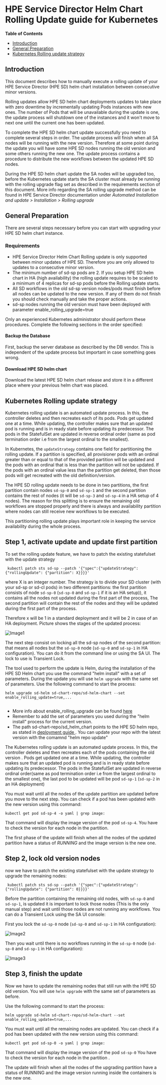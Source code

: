 # HPE Service Director Helm Chart Rolling Update guide for Kubernetes

**Table of Contents**

  - [Introduction](#introduction)
  - [General Preparation](#general-preparation)
  - [Kubernetes Rolling update strategy](#kubernetes-rolling-update-strategy)



## Introduction

This document describes how to manually execute a rolling update of your  HPE Service Director (HPE SD) helm chart installation between consecutive minor versions. 

Rolling updates allow HPE SD helm chart deployments updates to take place with zero downtime by incrementally updating Pods instances with new ones. The number of Pods that will be unavailable during the update is one, the update process will shutdown one of the instances and it won't move to next one until the current one has been updated.

To complete the HPE SD helm chart update successfully you need to complete several steps in order. The update process will finish when all SA nodes will be running with the new version. Therefore at some point during the update you will have some HPE SD nodes running the old version and some others running the new one. The update process contains a procedure to distribute the new workflows between the updated HPE SD nodes.

During the HPE SD helm chart update the SA nodes will be upgraded too, before the Kubernetes update starts the SA cluster must already be running with the rolling upgrade flag set as described in the requirements section of this document.
More info regarding the SA rolling upgrade method can be found in HPE Service Director documentation under *Automated Installation and update > Installation > Rolling upgrade* 



## General Preparation

There are several steps necessary before you can start with upgrading your HPE SD helm chart instance.

### Requirements

- HPE Service Director Helm Chart Rolling update is only supported between minor updates of HPE SD. Therefore you are only allowed to updates to a consecutive minor version.
- The minimum number of sd-sp pods are 2. If you setup HPE SD helm chart in HA (high availability) the rolling update requires to be scaled to a minimum of 4 replicas for sd-sp pods before the Rolling update starts.
- All SD workflows in the old sd-sp version nodes/pods must finish before all nodes can be updated to the new version. If any of them do not finish you should check manually and take the proper actions. 
- sd-sp nodes running the old version must have been deployed with parameter enable_rolling_upgrade=true

Only an experienced Kubernetes administrator should perform these procedures. Complete the following sections in the order specified:


#### Backup the Database

First, backup the server database as described by the DB vendor. This is independent of the  update process but important in case something goes wrong.

#### Download HPE SD helm chart

Download the latest HPE SD helm chart release and store it in a different place  where your previous helm chart was placed.

## Kubernetes Rolling update strategy

Kubernetes rolling update is an automated update process. In this, the controller deletes and then recreates each of its pods. Pods get updated one at a time. While updating, the controller makes sure that an updated pod is running and is in ready state before updating its predecessor. The pods in the StatefulSet are updated in reverse ordinal order (same as pod termination order i.e from the largest ordinal to the smallest).

In Kubernetes, the `updateStrategy` contains one field for partitioning the rolling update. If a partition is specified, all provisioner pods with an ordinal greater than or equal to that of the provided partition will be updated and the pods with an ordinal that is less than the partition will not be updated. If the pods with an ordinal value less than the partition get deleted, then those pods will get recreated with the old definition/version.

The HPE SD rolling update needs to be done in two partitions, the first partition contain nodes `sd-sp-0` and `sd-sp-1` and the second partition contains the rest of nodes (it will be `sd-sp-3` and `sd-sp-4` in a HA setup of 4 nodes). The reason for this splitting is to ensure the remaining old workflows are stopped properly and there is always and availability partition where nodes can still receive new workflows to be executed.

This partitioning rolling update plays important role in keeping the service availability during the whole process.


  
## Step 1, activate update and update first partition  
  
To set the rolling update feature, we have to patch the existing statefulset with the update strategy

```
 kubectl patch sts sd-sp --patch '{"spec":{"updateStrategy": {"rollingUpdate": {"partition": X}}}}'
```

where X is an integer number. The strategy is to divide your SD cluster (with your sd-sp or sd-cl pods) in two different partitions: the first partition consists of node `sd-sp-0` (`sd-sp-0` and `sd-sp-1` if it is an HA setup)), it contains all the nodes not updated during the first part of the process, The second partition will contain the rest of the nodes and they will be updated during the first part of the process.

Therefore x will be 1 in a standard deployment and it will be 2 in case of an HA deployment. Picture shows the stages of the updated process:

![Image1](./images/RollingUpgrade1.png)

The next step consist on locking all the sd-sp nodes of the second partition: that means all nodes but the `sd-sp-0` node (`sd-sp-0` and `sd-sp-1` in HA configuration). You can do it from the command line or using the SA UI. The lock to use is Transient Lock.

The tool used to perform the update is Helm, during the installation of the HPE SD Helm chart you use the command "helm install" with a set of parameters. During the update you will use `helm upgrade` with the same set of parameters. Use the following command to start the process:

```
helm upgrade sd-helm sd-chart-repo/sd-helm-chart --set enable_rolling_update=true,...


```
- More info about enable_rolling_upgrade can be found [here](../helm/charts/README.md#common-parameters)
- Remember to add the set of parameters you used during the "helm install" process for the current version.
- The path sd-chart-repo/sd_helm_chart points to the HPE SD helm repo, as stated in [deployment guide ](../helm/charts/README.md#deploying-sd-provisioner). You can update your repo with the latest version with the comamnd "helm repo update"


The Kubernetes rolling update is an automated update process. In this, the controller deletes and then recreates each of the pods containing the old version . Pods get updated one at a time. While updating, the controller makes sure that an updated pod is running and is in ready state before updating its predecessor. The pods in the StatefulSet are updated in reverse ordinal order(same as pod termination order i.e from the largest ordinal to the smallest one), the last pod to be updated will be pod `sd-sp-1` (`sd-sp-2` in an HA deployment)

You must wait until all the nodes of the update partition are updated before you move to the next step. You can check if a pod has been updated with the new version using this command:

```
kubectl get pod sd-sp-4 -o yaml | grep image:
```

That command will display the image version of the pod `sd-sp-4`. You have to check the version for each node in the partition.

The first phase of the update will finish when all the nodes of the updated partition have a status of _RUNNING_ and the image version is the new one.


## Step 2, lock old version nodes

now we have to patch the existing statefulset with the update strategy to upgrade the remaining nodes:

```
 kubectl patch sts sd-sp --patch '{"spec":{"updateStrategy": {"rollingUpdate": {"partition": 0}}}}'
```

Before the partition containing the remaining old nodes, with `sd-sp-0` and `sd-sp-1`, is updated it is important to lock those nodes (This is the only manual step) and wait until those nodes are not running any workflows. You can do a Transient Lock using the SA UI console:

First you lock the `sd-sp-0` node (`sd-sp-0` and `sd-sp-1` in HA configuration):

![Image2](./images/RollingUpgrade2.png)

  
Then you wait until there is no workflows running in the `sd-sp-0` node (`sd-sp-0` and `sd-sp-1` in HA configuration):

![Image3](./images/RollingUpgrade3.png)



## Step 3, finish the update

Now we have to update the remaining nodes that still run with the HPE SD old version. You will use `helm upgrade` with the same set of parameters as before.

Use the following command to start the process:

```
helm upgrade sd-helm sd-chart-repo/sd-helm-chart --set enable_rolling_update=true,...
```

You must wait until all the remaining nodes are updated. You can check if a pod has been updated with the new version using this command:

```
kubectl get pod sd-sp-0 -o yaml | grep image:
```

That command will display the image version of the pod `sd-sp-0` You have to check the version for each node in the partition .

The update will finish when all the nodes of the upgrading partition have a status of RUNNING and the image version running inside the containers is the new one.





